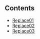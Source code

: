 ## Contents

* [Replace01](replace01.txt.html)
* [Replace02](replace02.txt.html)
* [Replace03](replace03.txt.html)
